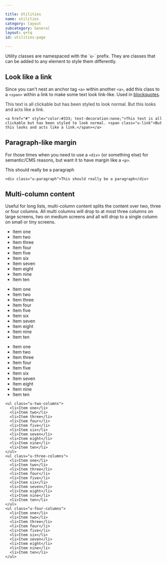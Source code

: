 ```yaml
---

title: Utilities
name: utilities
category: layout
subcategory: General
layout: q+tq
id: utilities-page

---
```


<div class="lead"><p>Utility classes are namespaced with the `u-` prefix. They are classes that can be added to any element to style them differently.</p></div>

## Look like a link

Since you can't nest an anchor tag `<a>` within another `<a>`, add this class to a `<span>` within a link to make some text look link-like. Used in [blockquotes](./css-components/blockquotes.html).

<a href="#" style="color:#333; text-decoration:none;">This text is all clickable but has been styled to look normal. <span class="u-link">But this looks and acts like a link.</span></a>

```markup
<a href="#" style="color:#333; text-decoration:none;">This text is all clickable but has been styled to look normal. <span class="u-link">But this looks and acts like a link.</span></a>
```

## Paragraph-like margin

For those times when you need to use a `<div>` (or something else) for semantic/CMS reasons, but want it to have margin like a `<p>`.

<div class="u-paragraph">This should really be a paragraph</div>

```markup
<div class="u-paragraph">This should really be a paragraph</div>
```

## Multi-column content

Useful for long lists, multi-column content splits the content over two, three or four columns. All multi columns will drop to at most three columns on large screens, two on medium screens and all will drop to a single column on small or tiny screens.

<ul class="u-two-columns">
  <li>Item one</li>
  <li>Item two</li>
  <li>Item three</li>
  <li>Item four</li>
  <li>Item five</li>
  <li>Item six</li>
  <li>Item seven</li>
  <li>Item eight</li>
  <li>Item nine</li>
  <li>Item ten</li>
</ul>
<ul class="u-three-columns">
  <li>Item one</li>
  <li>Item two</li>
  <li>Item three</li>
  <li>Item four</li>
  <li>Item five</li>
  <li>Item six</li>
  <li>Item seven</li>
  <li>Item eight</li>
  <li>Item nine</li>
  <li>Item ten</li>
</ul>
<ul class="u-four-columns">
  <li>Item one</li>
  <li>Item two</li>
  <li>Item three</li>
  <li>Item four</li>
  <li>Item five</li>
  <li>Item six</li>
  <li>Item seven</li>
  <li>Item eight</li>
  <li>Item nine</li>
  <li>Item ten</li>
</ul>

```markup
<ul class="u-two-columns">
  <li>Item one</li>
  <li>Item two</li>
  <li>Item three</li>
  <li>Item four</li>
  <li>Item five</li>
  <li>Item six</li>
  <li>Item seven</li>
  <li>Item eight</li>
  <li>Item nine</li>
  <li>Item ten</li>
</ul>
<ul class="u-three-columns">
  <li>Item one</li>
  <li>Item two</li>
  <li>Item three</li>
  <li>Item four</li>
  <li>Item five</li>
  <li>Item six</li>
  <li>Item seven</li>
  <li>Item eight</li>
  <li>Item nine</li>
  <li>Item ten</li>
</ul>
<ul class="u-four-columns">
  <li>Item one</li>
  <li>Item two</li>
  <li>Item three</li>
  <li>Item four</li>
  <li>Item five</li>
  <li>Item six</li>
  <li>Item seven</li>
  <li>Item eight</li>
  <li>Item nine</li>
  <li>Item ten</li>
</ul>
```
